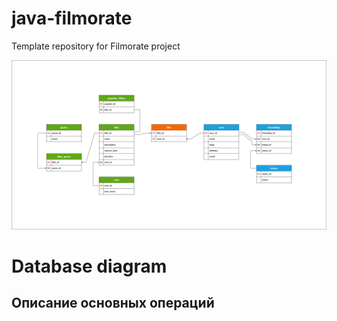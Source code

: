 # java-filmorate
Template repository for Filmorate project






![Image database diagram](https://github.com/SergeiBrin/java-filmorate/blob/controllers-films-users/Diagram%20Filmorate.png)

# Database diagram
## Описание основных операций


